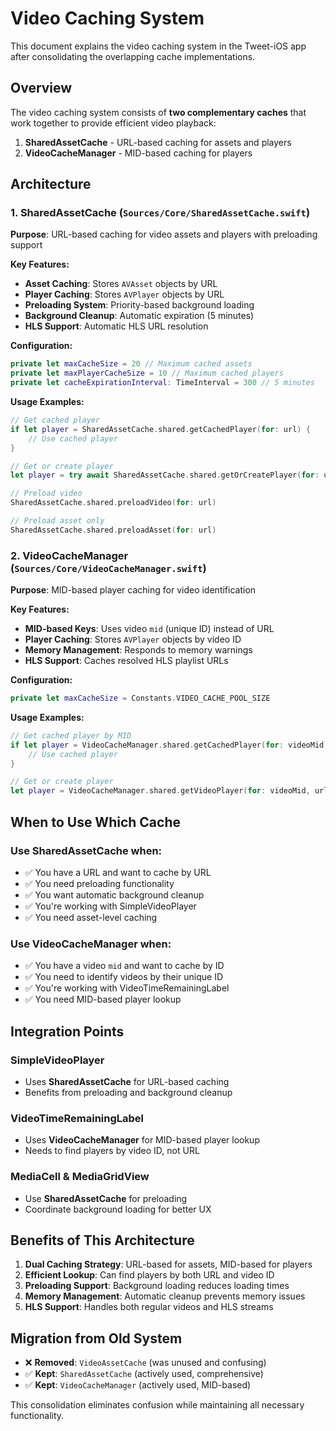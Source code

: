 # Video Caching System

This document explains the video caching system in the Tweet-iOS app after consolidating the overlapping cache implementations.

## Overview

The video caching system consists of **two complementary caches** that work together to provide efficient video playback:

1. **SharedAssetCache** - URL-based caching for assets and players
2. **VideoCacheManager** - MID-based caching for players

## Architecture

### 1. SharedAssetCache (`Sources/Core/SharedAssetCache.swift`)

**Purpose**: URL-based caching for video assets and players with preloading support

**Key Features:**
- **Asset Caching**: Stores `AVAsset` objects by URL
- **Player Caching**: Stores `AVPlayer` objects by URL  
- **Preloading System**: Priority-based background loading
- **Background Cleanup**: Automatic expiration (5 minutes)
- **HLS Support**: Automatic HLS URL resolution

**Configuration:**
```swift
private let maxCacheSize = 20 // Maximum cached assets
private let maxPlayerCacheSize = 10 // Maximum cached players
private let cacheExpirationInterval: TimeInterval = 300 // 5 minutes
```

**Usage Examples:**
```swift
// Get cached player
if let player = SharedAssetCache.shared.getCachedPlayer(for: url) {
    // Use cached player
}

// Get or create player
let player = try await SharedAssetCache.shared.getOrCreatePlayer(for: url)

// Preload video
SharedAssetCache.shared.preloadVideo(for: url)

// Preload asset only
SharedAssetCache.shared.preloadAsset(for: url)
```

### 2. VideoCacheManager (`Sources/Core/VideoCacheManager.swift`)

**Purpose**: MID-based player caching for video identification

**Key Features:**
- **MID-based Keys**: Uses video `mid` (unique ID) instead of URL
- **Player Caching**: Stores `AVPlayer` objects by video ID
- **Memory Management**: Responds to memory warnings
- **HLS Support**: Caches resolved HLS playlist URLs

**Configuration:**
```swift
private let maxCacheSize = Constants.VIDEO_CACHE_POOL_SIZE
```

**Usage Examples:**
```swift
// Get cached player by MID
if let player = VideoCacheManager.shared.getCachedPlayer(for: videoMid) {
    // Use cached player
}

// Get or create player
let player = VideoCacheManager.shared.getVideoPlayer(for: videoMid, url: url)
```

## When to Use Which Cache

### Use SharedAssetCache when:
- ✅ You have a URL and want to cache by URL
- ✅ You need preloading functionality
- ✅ You want automatic background cleanup
- ✅ You're working with SimpleVideoPlayer
- ✅ You need asset-level caching

### Use VideoCacheManager when:
- ✅ You have a video `mid` and want to cache by ID
- ✅ You need to identify videos by their unique ID
- ✅ You're working with VideoTimeRemainingLabel
- ✅ You need MID-based player lookup

## Integration Points

### SimpleVideoPlayer
- Uses **SharedAssetCache** for URL-based caching
- Benefits from preloading and background cleanup

### VideoTimeRemainingLabel  
- Uses **VideoCacheManager** for MID-based player lookup
- Needs to find players by video ID, not URL

### MediaCell & MediaGridView
- Use **SharedAssetCache** for preloading
- Coordinate background loading for better UX

## Benefits of This Architecture

1. **Dual Caching Strategy**: URL-based for assets, MID-based for players
2. **Efficient Lookup**: Can find players by both URL and video ID
3. **Preloading Support**: Background loading reduces loading times
4. **Memory Management**: Automatic cleanup prevents memory issues
5. **HLS Support**: Handles both regular videos and HLS streams

## Migration from Old System

- ❌ **Removed**: `VideoAssetCache` (was unused and confusing)
- ✅ **Kept**: `SharedAssetCache` (actively used, comprehensive)
- ✅ **Kept**: `VideoCacheManager` (actively used, MID-based)

This consolidation eliminates confusion while maintaining all necessary functionality.
